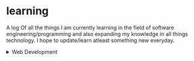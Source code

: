 # learning

A log Of all the things I am currently learning in the field of software engineering/programming and also expanding my knowledge in all things technology. I hope to update/learn atleast something new everyday.

<details>
<summary>Web Development</summary>
I am taking this course because I am interested in front-end development which I think this course will teach me. I am also interested in how the front end interacts with the backend and therefore I saw that this full-stack course will suit my needs.

|Resource|Progress|
|---|---|
|[The Odin Project: Introduction](https://www.theodinproject.com/lessons/foundations-how-this-course-will-work)|✓|
|[The Odin Project: Prerequisites](https://www.theodinproject.com/lessons/foundations-computer-basics)|✓|
|[The Odin Project: Git Basics](https://www.theodinproject.com/lessons/foundations-introduction-to-git)|✓|
|[The Odin Project: HTML Foundations](https://www.theodinproject.com/lessons/foundations-introduction-to-html-and-css)|✓|
|[The Odin Project: CSS Foundations](https://www.theodinproject.com/lessons/foundations-intro-to-css)|✓|
|[The Odin Project: Flexbox](https://www.theodinproject.com/lessons/foundations-introduction-to-flexbox)|✓|
|[The ODin Project: JavaScript Basics](https://www.theodinproject.com/lessons/foundations-fundamentals-part-1)|✓|
|[The Odin Project: Conclusion](https://www.theodinproject.com/lessons/foundations-choose-your-path-forward)|✓|
|[The Odin Project: Intermediate HTML Concepts](https://www.theodinproject.com/lessons/node-path-intermediate-html-and-css-introduction)|✓|
|[The Odin Project: Intermediate CSS Concepts](https://www.theodinproject.com/lessons/node-path-intermediate-html-and-css-default-styles)|✓|
|[The Odin Project: Forms](https://www.theodinproject.com/lessons/node-path-intermediate-html-and-css-sign-up-form)||
</details>


  
